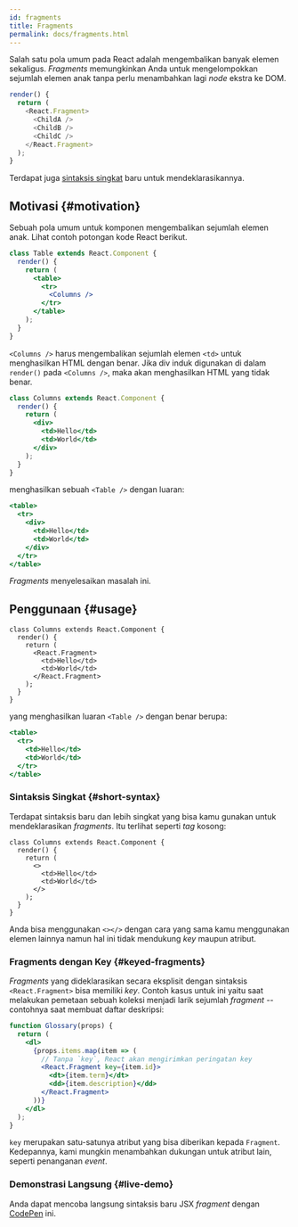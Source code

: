 ```yaml
---
id: fragments
title: Fragments
permalink: docs/fragments.html
---
```


Salah satu pola umum pada React adalah mengembalikan banyak elemen sekaligus. *Fragments* memungkinkan Anda untuk mengelompokkan sejumlah elemen anak tanpa perlu menambahkan lagi *node* ekstra ke DOM.

```js
render() {
  return (
    <React.Fragment>
      <ChildA />
      <ChildB />
      <ChildC />
    </React.Fragment>
  );
}
```

Terdapat juga [sintaksis singkat](#short-syntax) baru untuk mendeklarasikannya.

## Motivasi {#motivation}

Sebuah pola umum untuk komponen mengembalikan sejumlah elemen anak. Lihat contoh potongan kode React berikut.

```jsx
class Table extends React.Component {
  render() {
    return (
      <table>
        <tr>
          <Columns />
        </tr>
      </table>
    );
  }
}
```

`<Columns />` harus mengembalikan sejumlah elemen `<td>` untuk menghasilkan HTML dengan benar. Jika div induk digunakan di dalam `render()` pada `<Columns />`, maka akan menghasilkan HTML yang tidak benar.

```jsx
class Columns extends React.Component {
  render() {
    return (
      <div>
        <td>Hello</td>
        <td>World</td>
      </div>
    );
  }
}
```

menghasilkan sebuah `<Table />` dengan luaran:

```jsx
<table>
  <tr>
    <div>
      <td>Hello</td>
      <td>World</td>
    </div>
  </tr>
</table>
```

*Fragments* menyelesaikan masalah ini.

## Penggunaan {#usage}

```jsx{4,7}
class Columns extends React.Component {
  render() {
    return (
      <React.Fragment>
        <td>Hello</td>
        <td>World</td>
      </React.Fragment>
    );
  }
}
```

yang menghasilkan luaran `<Table />` dengan benar berupa:

```jsx
<table>
  <tr>
    <td>Hello</td>
    <td>World</td>
  </tr>
</table>
```

### Sintaksis Singkat {#short-syntax}

Terdapat sintaksis baru dan lebih singkat yang bisa kamu gunakan untuk mendeklarasikan *fragments*. Itu terlihat seperti *tag* kosong:

```jsx{4,7}
class Columns extends React.Component {
  render() {
    return (
      <>
        <td>Hello</td>
        <td>World</td>
      </>
    );
  }
}
```

Anda bisa menggunakan `<></>` dengan cara yang sama kamu menggunakan elemen lainnya namun hal ini tidak mendukung *key* maupun atribut.

### Fragments dengan Key {#keyed-fragments}

*Fragments* yang dideklarasikan secara eksplisit dengan sintaksis `<React.Fragment>` bisa memiliki *key*. Contoh kasus untuk ini yaitu saat melakukan pemetaan sebuah koleksi menjadi larik sejumlah *fragment* -- contohnya saat membuat daftar deskripsi:

```jsx
function Glossary(props) {
  return (
    <dl>
      {props.items.map(item => (
        // Tanpa `key`, React akan mengirimkan peringatan key
        <React.Fragment key={item.id}>
          <dt>{item.term}</dt>
          <dd>{item.description}</dd>
        </React.Fragment>
      ))}
    </dl>
  );
}
```

`key` merupakan satu-satunya atribut yang bisa diberikan kepada `Fragment`. Kedepannya, kami mungkin menambahkan dukungan untuk atribut lain, seperti penanganan *event*.

### Demonstrasi Langsung {#live-demo}

Anda dapat mencoba langsung sintaksis baru JSX *fragment* dengan [CodePen](https://codepen.io/reactjs/pen/VrEbjE?editors=1000) ini.
